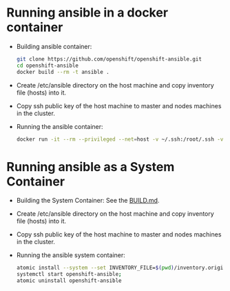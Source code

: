 # Running ansible in a docker container
* Building ansible container:

  ```sh
  git clone https://github.com/openshift/openshift-ansible.git
  cd openshift-ansible
  docker build --rm -t ansible .
  ```
* Create /etc/ansible directory on the host machine and copy inventory file (hosts) into it.
* Copy ssh public key of the host machine to master and nodes machines in the cluster.
* Running the ansible container:

  ```sh
  docker run -it --rm --privileged --net=host -v ~/.ssh:/root/.ssh -v /etc/ansible:/etc/ansible ansible
  ```


# Running ansible as a System Container

* Building the System Container: See the [BUILD.md](BUILD.md).
* Create /etc/ansible directory on the host machine and copy inventory file (hosts) into it.
* Copy ssh public key of the host machine to master and nodes machines in the cluster.
* Running the ansible system container:

  ```sh
  atomic install --system --set INVENTORY_FILE=$(pwd)/inventory.origin openshift-ansible;
  systemctl start openshift-ansible;
  atomic uninstall openshift-ansible
  ```
